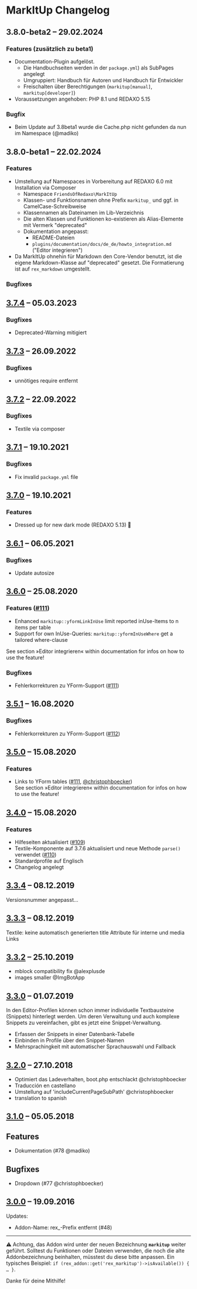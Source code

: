 # MarkItUp Changelog

## 3.8.0-beta2 – 29.02.2024

### Features (zusätzlich zu beta1)

- Documentation-Plugin aufgelöst. 
  - Die Handbuchseiten werden in der `package.yml`) als SubPages angelegt
  - Umgruppiert: Handbuch für Autoren und Handbuch für Entwickler
  - Freischalten über Berechtigungen (`markitup[manual]`, `markitup[developer]`)
- Voraussetzungen angehoben: PHP 8.1 und REDAXO 5.15

### Bugfix

- Beim Update auf 3.8beta1 wurde die Cache.php nicht gefunden da nun im Namespace (@madiko)

## 3.8.0-beta1 – 22.02.2024

### Features

- Umstellung auf Namespaces in Vorbereitung auf REDAXO 6.0 mit Installation via Composer
  - Namespace `FriendsOfRedaxo\MarkItUp`
  - Klassen- und Funktionsnamen ohne Prefix `markitup_` und ggf. in CamelCase-Schreibweise
  - Klassennamen als Dateinamen im Lib-Verzeichnis
  - Die alten Klassen und Funktionen ko-existieren als Alias-Elemente mit Vermerk "deprecated"
  - Dokumentation angepasst:
    - README-Dateien
    - `plugins/documentation/docs/de_de/howto_integration.md` ("Editor integrieren")
- Da MarkItUp ohnehin für Markdown den Core-Vendor benutzt, ist die eigene Markdown-Klasse auf
  "deprecated" gesetzt. Die Formatierung ist auf `rex_markdown` umgestellt.
  
### Bugfixes

## [3.7.4](https://github.com/FriendsOfREDAXO/markitup/releases/tag/3.7.4) – 05.03.2023

### Bugfixes

- Deprecated-Warning mitigiert


## [3.7.3](https://github.com/FriendsOfREDAXO/markitup/releases/tag/3.7.3) – 26.09.2022

### Bugfixes

- unnötiges require entfernt


## [3.7.2](https://github.com/FriendsOfREDAXO/markitup/releases/tag/3.7.2) – 22.09.2022

### Bugfixes

- Textile via composer


## [3.7.1](https://github.com/FriendsOfREDAXO/markitup/releases/tag/3.7.1) – 19.10.2021

### Bugfixes

- Fix invalid `package.yml` file


## [3.7.0](https://github.com/FriendsOfREDAXO/markitup/releases/tag/3.7.0) – 19.10.2021

### Features

- Dressed up for new dark mode (REDAXO 5.13) 🦇


## [3.6.1](https://github.com/FriendsOfREDAXO/markitup/releases/tag/v3.6.1) – 06.05.2021

### Bugfixes

- Update autosize


## [3.6.0](https://github.com/FriendsOfREDAXO/markitup/releases/tag/3.5.2) – 25.08.2020

### Features ([#111](https://github.com/FriendsOfREDAXO/markitup/pull/113))

- Enhanced `markitup::yformLinkInUse`
  limit reported inUse-Items to n items per table
- Support for own InUse-Queries: `markitup::yformInUseWhere`
  get a tailored where-clause 
  
See section »Editor integrieren« within documentation for infos on how to use the feature!
  
### Bugfixes

- Fehlerkorrekturen zu YForm-Support ([#111](https://github.com/FriendsOfREDAXO/markitup/pull/113))


## [3.5.1](https://github.com/FriendsOfREDAXO/markitup/releases/tag/3.5.1) – 16.08.2020

### Bugfixes

- Fehlerkorrekturen zu YForm-Support ([#112](https://github.com/FriendsOfREDAXO/markitup/pull/112))


## [3.5.0](https://github.com/FriendsOfREDAXO/markitup/releases/tag/3.5.0) – 15.08.2020

### Features

- Links to YForm tables ([#111](https://github.com/FriendsOfREDAXO/markitup/pull/111), [@christophboecker](https://github.com/christophboecker))  
  See section »Editor integrieren« within documentation for infos on how to use the feature!


## [3.4.0](https://github.com/FriendsOfREDAXO/markitup/releases/tag/3.4.0) – 15.08.2020

### Features

* Hilfeseiten aktualisiert ([#109](https://github.com/FriendsOfREDAXO/markitup/pull/109))
* Textile-Komponente auf 3.7.6 aktualisiert und neue Methode `parse()` verwendet ([#110](https://github.com/FriendsOfREDAXO/markitup/pull/110))
* Standardprofile auf Englisch
* Changelog angelegt


## [3.3.4](https://github.com/FriendsOfREDAXO/markitup/releases/tag/3.3.4) – 08.12.2019

Versionsnummer angepasst...


## [3.3.3](https://github.com/FriendsOfREDAXO/markitup/releases/tag/3.3.3) – 08.12.2019

Textile: keine automatisch generierten title Attribute für interne und media Links


## [3.3.2](https://github.com/FriendsOfREDAXO/markitup/releases/tag/3.3.2) – 25.10.2019

- mblock compatibility fix @alexplusde 
- images smaller @ImgBotApp 


## [3.3.0](https://github.com/FriendsOfREDAXO/markitup/releases/tag/3.3.0) – 01.07.2019

In den Editor-Profilen können schon immer individuelle Textbausteine (Snippets) hinterlegt werden. Um deren Verwaltung und auch komplexe Snippets zu vereinfachen, gibt es jetzt eine Snippet-Verwaltung. 

- Erfassen der Snippets in einer Datenbank-Tabelle
- Einbinden in Profile über den Snippet-Namen
- Mehrsprachingkeit mit automatischer Sprachauswahl und Fallback


## [3.2.0](https://github.com/FriendsOfREDAXO/markitup/releases/tag/3.2.0) – 27.10.2018

- Optimiert das Ladeverhalten, boot.php entschlackt @christophboecker
- Traducción en castellano
- Umstellung auf 'includeCurrentPageSubPath' @christophboecker
- translation to spanish


## [3.1.0](https://github.com/FriendsOfREDAXO/markitup/releases/tag/3.1.0) – 05.05.2018

## Features

- Dokumentation (#78 @madiko)

## Bugfixes

- Dropdown (#77 @christophboecker)


## [3.0.0](https://github.com/FriendsOfREDAXO/markitup/releases/tag/3.0.0) – 19.09.2016

Updates:

- Addon-Name: rex_-Prefix entfernt (#48)

---

⚠️ Achtung, das Addon wird unter der neuen Bezeichnung **`markitup`** weiter geführt. Solltest du Funktionen oder Dateien verwenden, die noch die alte Addonbezeichnung beinhalten, müsstest du diese bitte anpassen. Ein typisches Beispiel: `if (rex_addon::get('rex_markitup')->isAvailable()) { … }`.

Danke für deine Mithilfe!
